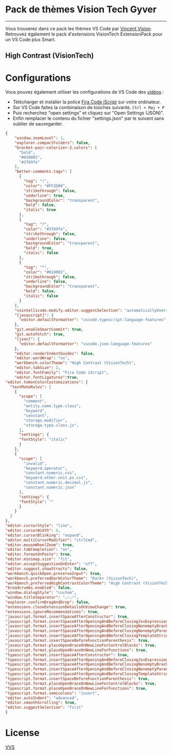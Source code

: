 # Pack de thèmes Vision Tech Gyver

---

Vous trouverez dans ce pack les thèmes VS Code par [Vincent Vision](https://www.youtube.com/channel/UC0obaoAHO-BMgIXGjGoZHOA). Retrouvez également le pack d'extensions VisionTech ExtensionPack pour un VS Code plus Smart.

## High Contrast (VisionTech)


# Configurations

Vous pouvez également utiliser les configurations de VS Code des [vidéos](https://www.youtube.com/channel/UC0obaoAHO-BMgIXGjGoZHOA) :
- Télécharger et installer la police [Fira Code iScript](https://github.com/kencrocken/FiraCodeiScript) sur votre ordinateur.
- Sur VS Code faites la combinaison de toûches suivante. `Ctrl + Maj + P`
- Puis recherchez "open settings" et cliquez sur "Open Settings (JSON)".
- Enfin remplacer le contenu du fichier "settings.json" par le suivant sans oublier de sauvegarder.

```json
{
    "window.zoomLevel": 1,
    "explorer.compactFolders": false,
    "bracket-pair-colorizer-2.colors": [
      "Gold",
      "#018001",
      "#3769fe"
    ],
    "better-comments.tags": [
      {
        "tag": "!",
        "color": "#FF2D00",
        "strikethrough": false,
        "underline": true,
        "backgroundColor": "transparent",
        "bold": false,
        "italic": true
      },
      {
        "tag": "?",
        "color": "#3769fe",
        "strikethrough": false,
        "underline": false,
        "backgroundColor": "transparent",
        "bold": true,
        "italic": false
      },
      {
        "tag": "*",
        "color": "#018001",
        "strikethrough": false,
        "underline": false,
        "backgroundColor": "transparent",
        "bold": false,
        "italic": false
      }
    ],
    "vsintellicode.modify.editor.suggestSelection": "automaticallyOverrodeDefaultValue",
    "[javascript]": {
      "editor.defaultFormatter": "vscode.typescript-language-features"
    },
    "git.enableSmartCommit": true,
    "git.autofetch": true,
    "[json]": {
      "editor.defaultFormatter": "vscode.json-language-features"
    },
    "editor.renderIndentGuides": false,
    "editor.wordWrap": "on",
    "workbench.colorTheme": "High Contrast (VisionTech)",
    "editor.tabSize": 2,
    "editor.fontFamily": "Fira Code iScript",
    "editor.fontLigatures":true,
"editor.tokenColorCustomizations": {
  "textMateRules": [
    {
      "scope": [
        "comment",
        "entity.name.type.class",
        "keyword",
        "constant",
        "storage.modifier",
        "storage.type.class.js",
      ],
      "settings": {
      "fontStyle": "italic"
      }
    },
    {
      "scope": [
        "invalid",
        "keyword.operator",
        "constant.numeric.css",
        "keyword.other.unit.px.css",
        "constant.numeric.decimal.js",
        "constant.numeric.json"
      ],
      "settings": {
      "fontStyle": ""
      }
    }
  ]
},
"editor.cursorStyle": "line",
"editor.cursorWidth": 6,
"editor.cursorBlinking": "expand",
"editor.multiCursorModifier": "ctrlCmd",
"editor.mouseWheelZoom": true,
"editor.tabCompletion": "on",
"editor.formatOnPaste": true,
"editor.minimap.size": "fit",
"editor.acceptSuggestionOnEnter": "off",
"editor.suggest.showStructs": false,
"workbench.quickOpen.preserveInput": true,
"workbench.preferredDarkColorTheme": "Dark+ (VisionTech)",
"workbench.preferredHighContrastColorTheme": "High Contrast (VisionTech)",
"breadcrumbs.enabled": false,
"window.dialogStyle": "custom",
"window.titleSeparator": "◡◠◡◠",
"explorer.confirmDragAndDrop": false,
"extensions.closeExtensionDetailsOnViewChange": true,
"extensions.ignoreRecommendations": true,
"javascript.format.insertSpaceAfterConstructor": true,
"javascript.format.insertSpaceAfterOpeningAndBeforeClosingJsxExpressionBraces": true,
"javascript.format.insertSpaceAfterOpeningAndBeforeClosingNonemptyBrackets": true,
"javascript.format.insertSpaceAfterOpeningAndBeforeClosingNonemptyParenthesis": true,
"javascript.format.insertSpaceAfterOpeningAndBeforeClosingTemplateStringBraces": true,
"javascript.format.insertSpaceBeforeFunctionParenthesis": true,
"javascript.format.placeOpenBraceOnNewLineForControlBlocks": true,
"javascript.format.placeOpenBraceOnNewLineForFunctions": true,
"typescript.format.insertSpaceAfterConstructor": true,
"typescript.format.insertSpaceAfterOpeningAndBeforeClosingJsxExpressionBraces": true,
"typescript.format.insertSpaceAfterOpeningAndBeforeClosingNonemptyBrackets": true,
"typescript.format.insertSpaceAfterOpeningAndBeforeClosingNonemptyParenthesis": true,
"typescript.format.insertSpaceAfterOpeningAndBeforeClosingTemplateStringBraces": true,
"typescript.format.insertSpaceBeforeFunctionParenthesis": true,
"typescript.format.placeOpenBraceOnNewLineForControlBlocks": true,
"typescript.format.placeOpenBraceOnNewLineForFunctions": true,
"typescript.format.semicolons": "insert",
"editor.autoIndent": "advanced",
"editor.smoothScrolling": true,
"editor.suggestSelection": "first"
}
```

# License

[VVS](https://github.com/VincentVision/VisionTech-ExtensionPacks/blob/main/LICENSE)